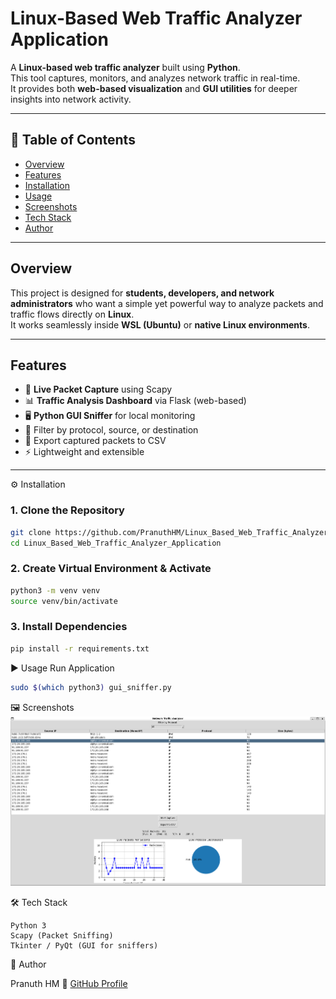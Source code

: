 # Linux-Based Web Traffic Analyzer Application  

A **Linux-based web traffic analyzer** built using **Python**.  
This tool captures, monitors, and analyzes network traffic in real-time.  
It provides both **web-based visualization** and **GUI utilities** for deeper insights into network activity.  

---

## 📌 Table of Contents
- [Overview](#overview)  
- [Features](#features)  
- [Installation](#installation)
- [Usage](#usage)
- [Screenshots](#screenshots)
- [Tech Stack](#tech-stack)
- [Author](#author)

---

## Overview  
This project is designed for **students, developers, and network administrators** who want a simple yet powerful way to analyze packets and traffic flows directly on **Linux**.  
It works seamlessly inside **WSL (Ubuntu)** or **native Linux environments**.  

---

## Features  
- 📡 **Live Packet Capture** using Scapy  
- 📊 **Traffic Analysis Dashboard** via Flask (web-based)  
- 🖥️ **Python GUI Sniffer** for local monitoring  
- 🔎 Filter by protocol, source, or destination  
- 📂 Export captured packets to CSV  
- ⚡ Lightweight and extensible  

---
<a name="installation"> ⚙️ Installation  

### 1. Clone the Repository  
```bash
git clone https://github.com/PranuthHM/Linux_Based_Web_Traffic_Analyzer_Application.git
cd Linux_Based_Web_Traffic_Analyzer_Application
```

### 2. Create Virtual Environment & Activate
```bash
python3 -m venv venv
source venv/bin/activate
```

### 3. Install Dependencies
```bash
pip install -r requirements.txt
```
</a>


<a name="usage"> ▶️ Usage
Run Application
``` bash
sudo $(which python3) gui_sniffer.py
```
</a>

<a name="screenshots"> 🖼️ Screenshots
![Application](https://github.com/PranuthHM/Linux_Based_Web_Traffic_Analyzer_Application/blob/main/images/Application.png?raw=true)
</a>

<a name="tech-stack"> 🛠️ Tech Stack

    Python 3
    Scapy (Packet Sniffing)
    Tkinter / PyQt (GUI for sniffers)
</a>

<a name="author"> 👤 Author

Pranuth HM
🔗 [GitHub Profile](https://github.com/PranuthHM)

</a>





